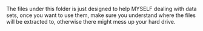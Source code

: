 The files under this folder is just designed to help MYSELF dealing with data sets, once you want to use them, make sure you understand where the files will be
extracted to, otherwise there might mess up your hard drive.